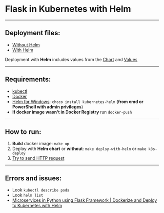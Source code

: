 # Flask in Kubernetes with Helm

---

## Deployment files:
* [Without Helm](https://github.com/nightblure/flask-x-helm-x-k8s/blob/main/k8s/deployment.yaml)
* [With Helm](https://github.com/nightblure/flask-x-helm-x-k8s/blob/main/k8s/helm/templates/deployment.yaml)

Deployment with **Helm** includes values from the [Chart](https://github.com/nightblure/flask-x-helm-x-k8s/blob/main/k8s/helm/Chart.yaml) and [Values](https://github.com/nightblure/flask-x-helm-x-k8s/blob/main/k8s/helm/values.yaml)

---

## Requirements:

* [kubectl](https://kubernetes.io/docs/tasks/tools/install-kubectl-windows/)
* [Docker](https://www.docker.com/products/docker-desktop/)
* [Helm for Windows](https://helm.sh/ru/docs/intro/install/): ```choco install kubernetes-helm``` (**from cmd or PowerShell with admin privileges**)
* **If docker image wasn't in Docker Registry** run ```docker-push```

---

## How to run:
1. **Build** docker image: ```make up```
2. Deploy with **Helm chart** or **without**: ```make deploy-with-helm``` or ```make k8s-deploy```
3. [Try to send HTTP request](http://localhost:5999)

---

## Errors and issues:
* Look ```kubectl describe pods```
* Look ```helm list```
* [Microservices in Python using Flask Framework | Dockerize and Deploy to Kubernetes with Helm](https://www.youtube.com/watch?v=SdTzwYmsgoU&ab_channel=DevOpsMadeEasy)